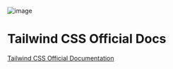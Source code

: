 ![image](https://github.com/vishalsingh2972/Tailwind-CSS/assets/106817047/3af32eec-ba96-467a-8459-ba3f2eeaf465)

# Tailwind CSS Official Docs

[Tailwind CSS Official Documentation](https://tailwindcss.com/)
